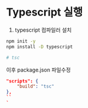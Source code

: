 # Typescript 실행

1. typescript 컴파일러 설치

```sh
npm init -y
npm install -D typescript

# tsc

```

이후
package.json 파일수정

```json
"scripts": {
    "build": "tsc"
},
``
`
```
